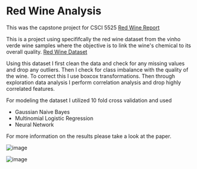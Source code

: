 # Red Wine Analysis 
This was the capstone project for CSCI 5525 
[Red Wine Report](Red_Wine_Analysis.pdf)

This is a project using specififcally the red wine dataset from the vinho verde wine samples
where the objective is to link the wine's chemical to its overall quality.
[Red Wine Dataset](https://archive.ics.uci.edu/dataset/186/wine+quality)

Using this dataset I first clean the data and check for any missing values and drop any outliers. Then I 
check for class imbalance with the quality of the wine. To correct this I use
boxcox transformations. Then through exploration data analysis I perform 
correlation analysis and drop highly correlated features. 

For modeling the dataset I utilized 10 fold cross validation and used
- Gaussian Naive Bayes
- Multinomial Logistic Regression
- Neural Network

 For more information on the results please take a look at the paper.

 ![image](https://github.com/hwangdav000/Red-Wine-Analysis/assets/29682356/8cf83a90-2c14-4500-805b-ff168a96a65c)

 ![image](https://github.com/hwangdav000/Red-Wine-Analysis/assets/29682356/20b12479-6404-4004-bb8e-c39106184ab6)
 


